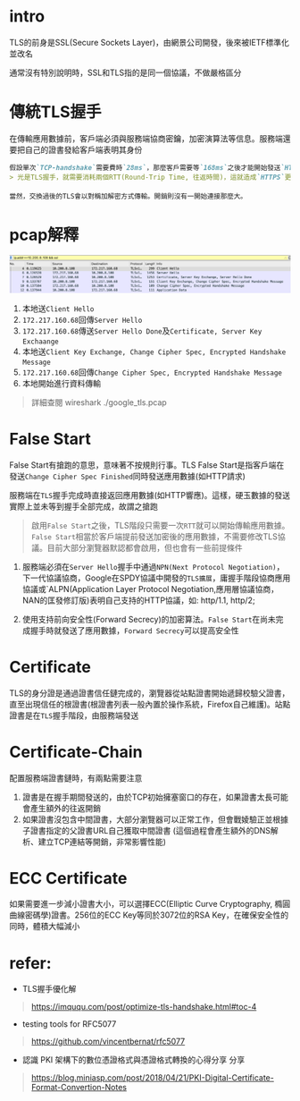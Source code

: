 # intro
TLS的前身是SSL(Secure Sockets Layer)，由網景公司開發，後來被IETF標準化並改名

通常沒有特別說明時，SSL和TLS指的是同一個協議，不做嚴格區分

# 傳統TLS握手
在傳輸應用數據前，客戶端必須與服務端協商密鑰，加密演算法等信息。服務端還要把自己的證書發給客戶端表明其身份
```md
假設單次`TCP-handshake`需要費時`28ms`，那麼客戶需要等`168ms`之後才能開始發送`HTTP`請求。(假設以上動作不考慮client/server端，對於處理算法加解密時間)
> 光是TLS握手，就需要消耗兩個RTT(Round-Trip Time, 往返時間)，這就造成`HTTPS`更慢的主要原因。

當然，交換過後的TLS會以對稱加解密方式傳輸。開銷則沒有一開始連接那麼大。
```

# pcap解釋
![image](./google_tls.png)
1. 本地送`Client Hello`
2. `172.217.160.68`回傳`Server Hello`
3. `172.217.160.68`傳送`Server Hello Done`及`Certificate, Server Key Exchaange`
4. 本地送`Client Key Exchange, Change Cipher Spec, Encrypted Handshake Message`
5. `172.217.160.68`回傳`Change Cipher Spec, Encrypted Handshake Message`
6. 本地開始進行資料傳輸
> 詳細查閱 wireshark ./google_tls.pcap

# False Start
False Start有搶跑的意思，意味著不按規則行事。TLS False Start是指客戶端在發送`Change Cipher Spec Finished`同時發送應用數據(如HTTP請求)

服務端在`TLS`握手完成時直接返回應用數據(如HTTP響應)。這樣，硬玉數據的發送實際上並未等到握手全部完成，故謂之搶跑

> 啟用`False Start`之後，TLS階段只需要一次`RTT`就可以開始傳輸應用數據。`False Start`相當於客戶端提前發送加密後的應用數據，不需要修改TLS協議。目前大部分瀏覽器默認都會啟用，但也會有一些前提條件

1. 服務端必須在`Server Hello`握手中通過`NPN(Next Protocol Negotiation)`，下一代協議協商，Google在SPDY協議中開發的`TLS擴展`，庸握手階段協商應用協議或`ALPN(Application Layer Protocol Negotiation,應用層協議協商，NAN的匡發修訂版)表明自己支持的HTTP協議，如: http/1.1, http/2;

2. 使用支持前向安全性(Forward Secrecy)的加密算法。`False Start`在尚未完成握手時就發送了應用數據，`Forward Secrecy`可以提高安全性

# Certificate
TLS的身分證是通過證書信任鏈完成的，瀏覽器從站點證書開始遞歸校驗父證書，直至出現信任的根證書(根證書列表一般內置於操作系統，Firefox自己維護)。站點證書是在`TLS`握手階段，由服務端發送

# Certificate-Chain
配置服務端證書鏈時，有兩點需要注意
1. 證書是在握手期間發送的，由於TCP初始擁塞窗口的存在，如果證書太長可能會產生額外的往返開銷
2. 如果證書沒包含中間證書，大部分瀏覽器可以正常工作，但會戰婈驗正並根據子證書指定的父證書URL自己獲取中間證書
(這個過程會產生額外的DNS解析、建立TCP連結等開銷，非常影響性能)

# ECC Certificate
如果需要進一步減小證書大小，可以選擇ECC(Elliptic Curve Cryptography, 橢圓曲線密碼學)證書。256位的ECC Key等同於3072位的RSA Key，在確保安全性的同時，體積大幅減小



# refer:
- TLS握手優化解
> https://imququ.com/post/optimize-tls-handshake.html#toc-4
- testing tools for RFC5077
> https://github.com/vincentbernat/rfc5077
- 認識 PKI 架構下的數位憑證格式與憑證格式轉換的心得分享 分享
> https://blog.miniasp.com/post/2018/04/21/PKI-Digital-Certificate-Format-Convertion-Notes

